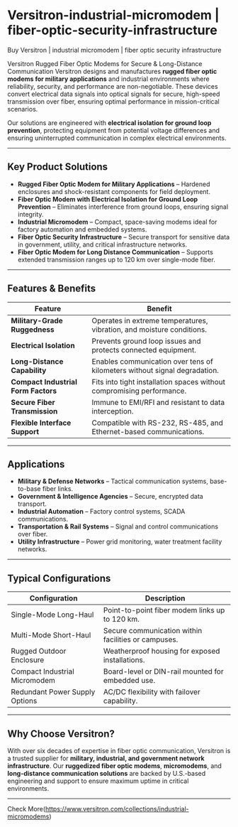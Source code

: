 # Versitron-industrial-micromodem | fiber-optic-security-infrastructure

Buy Versitron | industrial micromodem | fiber optic security infrastructure

Versitron Rugged Fiber Optic Modems for Secure & Long-Distance Communication
Versitron designs and manufactures **rugged fiber optic modems for military applications** and industrial environments where reliability, security, and performance are non-negotiable. These devices convert electrical data signals into optical signals for secure, high-speed transmission over fiber, ensuring optimal performance in mission-critical scenarios.

Our solutions are engineered with **electrical isolation for ground loop prevention**, protecting equipment from potential voltage differences and ensuring uninterrupted communication in complex electrical environments.

---

## Key Product Solutions

- **Rugged Fiber Optic Modem for Military Applications** – Hardened enclosures and shock-resistant components for field deployment.  
- **Fiber Optic Modem with Electrical Isolation for Ground Loop Prevention** – Eliminates interference from ground loops, ensuring signal integrity.  
- **Industrial Micromodem** – Compact, space-saving modems ideal for factory automation and embedded systems.  
- **Fiber Optic Security Infrastructure** – Secure transport for sensitive data in government, utility, and critical infrastructure networks.  
- **Fiber Optic Modem for Long Distance Communication** – Supports extended transmission ranges up to 120 km over single-mode fiber.  

---

## Features & Benefits

| Feature                                        | Benefit                                                                 |
|------------------------------------------------|--------------------------------------------------------------------------|
| **Military-Grade Ruggedness**                  | Operates in extreme temperatures, vibration, and moisture conditions.   |
| **Electrical Isolation**                       | Prevents ground loop issues and protects connected equipment.           |
| **Long-Distance Capability**                    | Enables communication over tens of kilometers without signal degradation.|
| **Compact Industrial Form Factors**            | Fits into tight installation spaces without compromising performance.   |
| **Secure Fiber Transmission**                  | Immune to EMI/RFI and resistant to data interception.                    |
| **Flexible Interface Support**                  | Compatible with RS-232, RS-485, and Ethernet-based communications.      |

---

## Applications

- **Military & Defense Networks** – Tactical communication systems, base-to-base fiber links.  
- **Government & Intelligence Agencies** – Secure, encrypted data transport.  
- **Industrial Automation** – Factory control systems, SCADA communications.  
- **Transportation & Rail Systems** – Signal and control communications over fiber.  
- **Utility Infrastructure** – Power grid monitoring, water treatment facility networks.  

---

## Typical Configurations

| Configuration                               | Description                                                               |
|---------------------------------------------|---------------------------------------------------------------------------|
| Single-Mode Long-Haul                       | Point-to-point fiber modem links up to 120 km.                            |
| Multi-Mode Short-Haul                        | Secure communication within facilities or campuses.                       |
| Rugged Outdoor Enclosure                     | Weatherproof housing for exposed installations.                           |
| Compact Industrial Micromodem                | Board-level or DIN-rail mounted for embedded use.                         |
| Redundant Power Supply Options               | AC/DC flexibility with failover capability.                               |

---

## Why Choose Versitron?

With over six decades of expertise in fiber optic communication, Versitron is a trusted supplier for **military, industrial, and government network infrastructure**. Our **ruggedized fiber optic modems**, **micromodems**, and **long-distance communication solutions** are backed by U.S.-based engineering and support to ensure maximum uptime in critical environments.

---

Check More(https://www.versitron.com/collections/industrial-micromodems)
